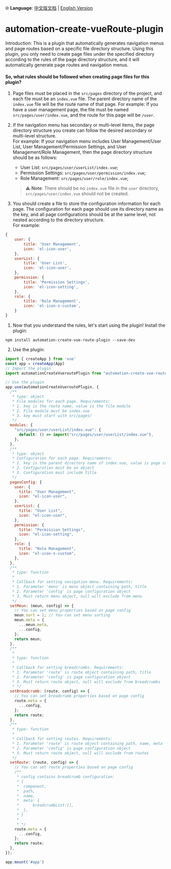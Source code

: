 🌐 **Language**: [中文版文档](README.zh-CN.md) | [English Version](README.md)

# automation-create-vueRoute-plugin

Introduction: This is a plugin that automatically generates navigation menus and page routes based on a specific file directory structure. Using this plugin, you only need to create page files under the specified directory according to the rules of the page directory structure, and it will automatically generate page routes and navigation menus.

#### So, what rules should be followed when creating page files for this plugin?

1. Page files must be placed in the `src/pages` directory of the project, and each file must be an `index.vue` file. The parent directory name of the `index.vue` file will be the route name of that page. For example: If you have a user management page, the file must be named `src/pages/user/index.vue`, and the route for this page will be `/user`.
2. If the navigation menu has secondary or multi-level items, the page directory structure you create can follow the desired secondary or multi-level structure.  
   For example: If your navigation menu includes User Management/User List, User Management/Permission Settings, and User Management/Role Management, then the page directory structure should be as follows:
   - User List: `src/pages/user/userList/index.vue`;
   - Permission Settings: `src/pages/user/permission/index.vue`;
   - Role Management: `src/pages/user/role/index.vue`;
   > ⚠️ **Note**: There should be no `index.vue` file in the `user` directory, `src/pages/user/index.vue` should not be created.

3. You should create a file to store the configuration information for each page. The configuration for each page should use its directory name as the key, and all page configurations should be at the same level, not nested according to the directory structure.  
   For example:

```javascript
{
    user: {
        title: 'User Management',
        icon: 'el-icon-user',
    },
    userList: {
        title: 'User List',
        icon: 'el-icon-user',
    },
    permission: {
        title: 'Permission Settings',
        icon: 'el-icon-setting',
    },
    role: {
        title: 'Role Management',
        icon: 'el-icon-s-custom',
    }
}
```
1. Now that you understand the rules, let's start using the plugin!
Install the plugin:  
```shell
npm install automation-create-vue-route-plugin --save-dev
```
2. Use the plugin:  
```javascript
import { createApp } from 'vue'
const app = createApp(App)
// Import the plugin
import automationCreateVueroutePlugin from "automation-create-vue-route-plugin";

// Use the plugin
app.use(automationCreateVueroutePlugin, {
  /**
   * type: object
   * File modules for each page. Requirements:
   * 1. key is the route name, value is the file module
   * 2. File module must be index.vue
   * 3. key must start with src/pages/
   */
  modules: {
    "src/pages/user/userList/index.vue": {
      default: () => import("src/pages/user/userList/index.vue"),
    },
  },
  /**
   * type: object
   * Configuration for each page. Requirements:
   * 1. key is the parent directory name of index.vue, value is page configuration
   * 2. Configuration must be an object
   * 3. Configuration must include title
   */
  pagesConfig: {
    user: {
      title: "User Management",
      icon: "el-icon-user",
    },
    userList: {
      title: "User List",
      icon: "el-icon-user",
    },
    permission: {
      title: "Permission Settings",
      icon: "el-icon-setting",
    },
    role: {
      title: "Role Management",
      icon: "el-icon-s-custom",
    },
  },
  /**
   * type: function
   *
   * Callback for setting navigation menu. Requirements:
   * 1. Parameter 'menu' is menu object containing path, title
   * 2. Parameter 'config' is page configuration object
   * 3. Must return menu object, null will exclude from menu
   */
  setMeun: (meun, config) => {
    // You can set menu properties based on page config
    meun.sort = 1; // You can set menu sorting
    meun.meta = {
      ...meun.meta,
      ...config,
    };
    return meun;
  },
  /**
   *
   * type: function
   *
   * Callback for setting breadcrumbs. Requirements:
   * 1. Parameter 'route' is route object containing path, title
   * 2. Parameter 'config' is page configuration object
   * 3. Must return route object, null will exclude from breadcrumbs
   * */
  setBreadcrumb: (route, config) => {
    // You can set breadcrumb properties based on page config
    route.meta = {
      ...config,
    };
    return route;
  },
  /**
   * type: function
   *
   * Callback for setting routes. Requirements:
   * 1. Parameter 'route' is route object containing path, name, meta
   * 2. Parameter 'config' is page configuration object
   * 3. Must return route object, null will exclude from routes
   */
  setRoute: (route, config) => {
    // You can set route properties based on page config
    /**
     * config contains breadcrumb configuration:
     * {
     *  component,
     *  path,
     *  name,
     *  meta: {
     *      breadcrumbList:[],
     *  },
     * }
     *
     * */
    route.meta = {
      ...config,
    };
    return route;
  },
});

app.mount('#app')
```
